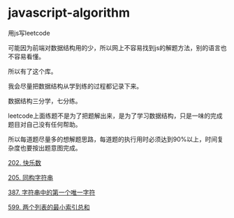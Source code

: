 # javascript-algorithm
用js写leetcode

可能因为前端对数据结构用的少，所以网上不容易找到js的解题方法，别的语言也不容易看懂。

所以有了这个库。

我会尽量把数据结构从学到练的过程都记录下来。

数据结构三分学，七分练。

leetcode上面练题不是为了把题解出来，是为了学习数据结构，只是一味的完成题目对自己没有任何帮助。

所以每道题尽量多的想解题思路，每道题的执行用时必须达到90%以上，时间复杂度也要按出题意图完成。



[202. 快乐数](https://github.com/zhl1232/javascript-algorithm/tree/master/solve-problems/202.md)

[205. 同构字符串](https://github.com/zhl1232/javascript-algorithm/tree/master/solve-problems/205.md)

[387. 字符串中的第一个唯一字符](https://github.com/zhl1232/javascript-algorithm/tree/master/solve-problems/387.md)

[599. 两个列表的最小索引总和](https://github.com/zhl1232/javascript-algorithm/tree/master/solve-problems/599.md)